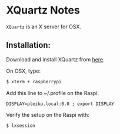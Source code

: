# XQuartz Notes

`XQuartz` is an X server for OSX.

## Installation:
Download and install XQuartz from [here](https://www.xquartz.org).

On OSX, type:
```bash
$ xterm + raspberrypi
```
Add this line to ~/.profile on the Raspi:
```
DISPLAY=pleiku.local:0.0 ; export DISPLAY
```

Verify the setup on the Raspi with:
```bash
$ lxsession
```

